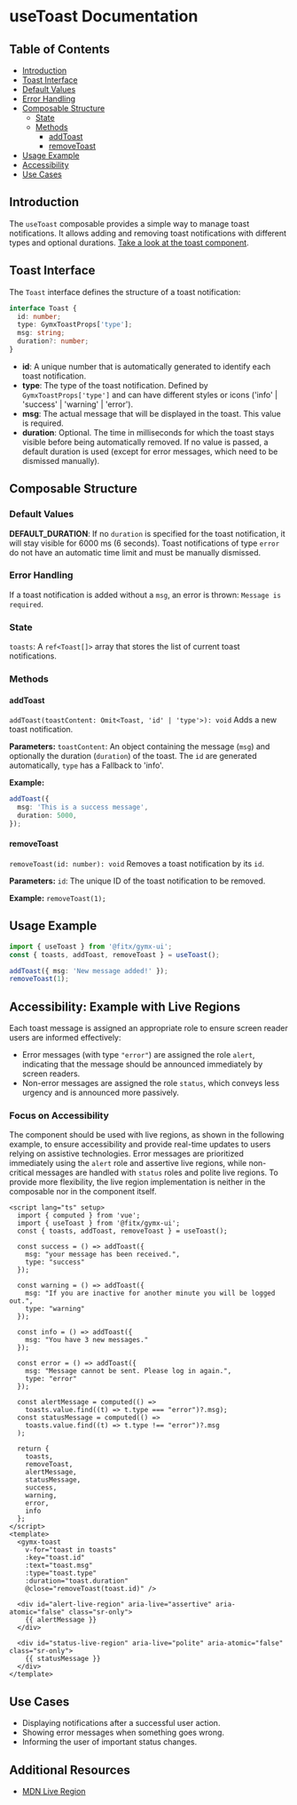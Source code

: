 # useToast Documentation

## Table of Contents

- [Introduction](#introduction)
- [Toast Interface](#toast-interface)
- [Default Values](#default-values)
- [Error Handling](#error-handling)
- [Composable Structure](#composable-structure)
    - [State](#state)
    - [Methods](#methods)
      - [addToast](#addToast)
      - [removeToast](#removeToast)
- [Usage Example](#usage-example)
- [Accessibility](#accessibility-example-with-live-regions)
- [Use Cases](#use-cases)

## Introduction
The `useToast` composable provides a simple way to manage toast notifications.
It allows adding and removing toast notifications with different types and optional durations.
[Take a look at the toast component](/docs/components-toast--docs).

## Toast Interface
The `Toast` interface defines the structure of a toast notification:

```ts
interface Toast {
  id: number;
  type: GymxToastProps['type'];
  msg: string;
  duration?: number;
}
```
- **id**: A unique number that is automatically generated to identify each toast notification.
- **type**: The type of the toast notification. Defined by `GymxToastProps['type']` and can have different styles or icons ('info' | 'success' | 'warning' | 'error').
- **msg**: The actual message that will be displayed in the toast. This value is required.
- **duration**: Optional. The time in milliseconds for which the toast stays visible before being automatically removed. If no value is passed, a default duration is used (except for error messages, which need to be dismissed manually).

## Composable Structure

### Default Values

**DEFAULT_DURATION**: If no `duration` is specified for the toast notification,
it will stay visible for 6000 ms (6 seconds).
Toast notifications of type `error` do not have an automatic time limit and must be manually dismissed.

### Error Handling
If a toast notification is added without a `msg`, an error is thrown: `Message is required`.


### State
`toasts`: A `ref<Toast[]>` array that stores the list of current toast notifications.

### Methods
#### addToast
`addToast(toastContent: Omit<Toast, 'id' | 'type'>): void`
Adds a new toast notification.

**Parameters:**
`toastContent`: An object containing the message (`msg`) and optionally the duration (`duration`) of the toast. The `id` are generated automatically, `type` has a Fallback to 'info'.

**Example:**

```ts
addToast({
  msg: 'This is a success message',
  duration: 5000,
});
```

#### removeToast
`removeToast(id: number): void`
Removes a toast notification by its `id`.

**Parameters:**
`id`: The unique ID of the toast notification to be removed.

**Example:**
`removeToast(1);`

## Usage Example

```ts
import { useToast } from '@fitx/gymx-ui';
const { toasts, addToast, removeToast } = useToast();

addToast({ msg: 'New message added!' });
removeToast(1);
```

## Accessibility: Example with Live Regions

Each toast message is assigned an appropriate role to ensure screen reader users are informed effectively:

- Error messages (with type `"error"`) are assigned the role `alert`, indicating that the message should be announced immediately by screen readers.
- Non-error messages are assigned the role `status`, which conveys less urgency and is announced more passively.

### Focus on Accessibility

The component should be used with live regions, as shown in the following example,
to ensure accessibility and provide real-time updates to users relying on assistive technologies.
Error messages are prioritized immediately using the `alert` role and assertive live regions,
while non-critical messages are handled with `status` roles and polite live regions.
To provide more flexibility, the live region implementation is neither in the composable nor in the component itself.

```vue
<script lang="ts" setup>
  import { computed } from 'vue';
  import { useToast } from '@fitx/gymx-ui';
  const { toasts, addToast, removeToast } = useToast();

  const success = () => addToast({
    msg: "your message has been received.",
    type: "success"
  });

  const warning = () => addToast({
    msg: "If you are inactive for another minute you will be logged out.",
    type: "warning"
  });

  const info = () => addToast({
    msg: "You have 3 new messages."
  });

  const error = () => addToast({
    msg: "Message cannot be sent. Please log in again.",
    type: "error"
  });

  const alertMessage = computed(() =>
    toasts.value.find((t) => t.type === "error")?.msg);
  const statusMessage = computed(() =>
    toasts.value.find((t) => t.type !== "error")?.msg
  );

  return {
    toasts,
    removeToast,
    alertMessage,
    statusMessage,
    success,
    warning,
    error,
    info
  };
</script>
<template>
  <gymx-toast
    v-for="toast in toasts"
    :key="toast.id"
    :text="toast.msg"
    :type="toast.type"
    :duration="toast.duration"
    @close="removeToast(toast.id)" />

  <div id="alert-live-region" aria-live="assertive" aria-atomic="false" class="sr-only">
    {{ alertMessage }}
  </div>

  <div id="status-live-region" aria-live="polite" aria-atomic="false" class="sr-only">
    {{ statusMessage }}
  </div>
</template>
```

## Use Cases
- Displaying notifications after a successful user action.
- Showing error messages when something goes wrong.
- Informing the user of important status changes.

## Additional Resources
- [MDN Live Region](https://developer.mozilla.org/en-US/docs/Web/Accessibility/ARIA/ARIA_Live_Regions)
